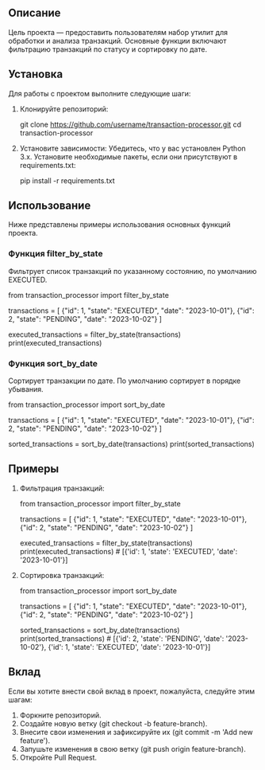 ## Описание

Цель проекта — предоставить пользователям набор утилит для обработки и анализа транзакций. Основные функции включают фильтрацию транзакций по статусу и сортировку по дате.

## Установка

Для работы с проектом выполните следующие шаги:

1. Клонируйте репозиторий:
   
   git clone https://github.com/username/transaction-processor.git
   cd transaction-processor
   

2. Установите зависимости:
   Убедитесь, что у вас установлен Python 3.x. Установите необходимые пакеты, если они присутствуют в requirements.txt:
   
   pip install -r requirements.txt
   

## Использование

Ниже представлены примеры использования основных функций проекта.

### Функция filter_by_state

Фильтрует список транзакций по указанному состоянию, по умолчанию EXECUTED.

from transaction_processor import filter_by_state

transactions = [
    {"id": 1, "state": "EXECUTED", "date": "2023-10-01"},
    {"id": 2, "state": "PENDING", "date": "2023-10-02"}
]

executed_transactions = filter_by_state(transactions)
print(executed_transactions)


### Функция sort_by_date

Сортирует транзакции по дате. По умолчанию сортирует в порядке убывания.

from transaction_processor import sort_by_date

transactions = [
    {"id": 1, "state": "EXECUTED", "date": "2023-10-01"},
    {"id": 2, "state": "PENDING", "date": "2023-10-02"}
]

sorted_transactions = sort_by_date(transactions)
print(sorted_transactions)


## Примеры

1. Фильтрация транзакций:
   
   from transaction_processor import filter_by_state

   transactions = [
       {"id": 1, "state": "EXECUTED", "date": "2023-10-01"},
       {"id": 2, "state": "PENDING", "date": "2023-10-02"}
   ]

   executed_transactions = filter_by_state(transactions)
   print(executed_transactions)  # [{'id': 1, 'state': 'EXECUTED', 'date': '2023-10-01'}]
   

2. Сортировка транзакций:
   
   from transaction_processor import sort_by_date

   transactions = [
       {"id": 1, "state": "EXECUTED", "date": "2023-10-01"},
       {"id": 2, "state": "PENDING", "date": "2023-10-02"}
   ]

   sorted_transactions = sort_by_date(transactions)
   print(sorted_transactions)  # [{'id': 2, 'state': 'PENDING', 'date': '2023-10-02'}, {'id': 1, 'state': 'EXECUTED', 'date': '2023-10-01'}]
   

## Вклад

Если вы хотите внести свой вклад в проект, пожалуйста, следуйте этим шагам:

1. Форкните репозиторий.
2. Создайте новую ветку (git checkout -b feature-branch).
3. Внесите свои изменения и зафиксируйте их (git commit -m 'Add new feature').
4. Запушьте изменения в свою ветку (git push origin feature-branch).
5. Откройте Pull Request.